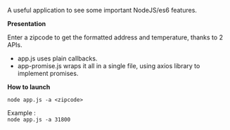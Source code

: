 A useful application to see some important NodeJS/es6 features.  

**Presentation**   

Enter a zipcode to get the formatted address and temperature, thanks to 2 APIs.
* app.js uses plain callbacks.
* app-promise.js wraps it all in a single file, using axios library to implement promises.



**How to launch**    

```node app.js -a <zipcode>```   

Example :   
```node app.js -a 31800```

